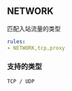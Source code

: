 ## NETWORK

匹配入站流量的类型

```{.yaml linenums="1"}
rules:
- NETWORK,tcp,proxy
```

### 支持的类型

`TCP / UDP`
